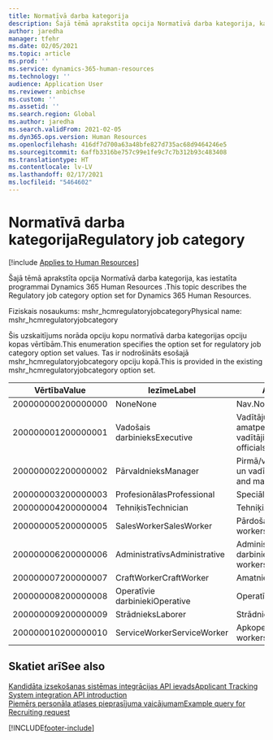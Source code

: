 ```yaml
---
title: Normatīvā darba kategorija
description: Šajā tēmā aprakstīta opcija Normatīvā darba kategorija, kas iestatīta programmai Dynamics 365 Human Resources .
author: jaredha
manager: tfehr
ms.date: 02/05/2021
ms.topic: article
ms.prod: ''
ms.service: dynamics-365-human-resources
ms.technology: ''
audience: Application User
ms.reviewer: anbichse
ms.custom: ''
ms.assetid: ''
ms.search.region: Global
ms.author: jaredha
ms.search.validFrom: 2021-02-05
ms.dyn365.ops.version: Human Resources
ms.openlocfilehash: 416df7d700a63a48bfe827d735ac68d9464246e5
ms.sourcegitcommit: 6affb3316be757c99e1fe9c7c7b312b93c483408
ms.translationtype: HT
ms.contentlocale: lv-LV
ms.lasthandoff: 02/17/2021
ms.locfileid: "5464602"
---
```

# <a name="regulatory-job-category"></a><span data-ttu-id="26463-103">Normatīvā darba kategorija</span><span class="sxs-lookup"><span data-stu-id="26463-103">Regulatory job category</span></span>

[!include [Applies to Human Resources](../includes/applies-to-hr.md)]

<span data-ttu-id="26463-104">Šajā tēmā aprakstīta opcija Normatīvā darba kategorija, kas iestatīta programmai Dynamics 365 Human Resources .</span><span class="sxs-lookup"><span data-stu-id="26463-104">This topic describes the Regulatory job category option set for Dynamics 365 Human Resources.</span></span>

<span data-ttu-id="26463-105">Fiziskais nosaukums: mshr_hcmregulatoryjobcategory</span><span class="sxs-lookup"><span data-stu-id="26463-105">Physical name: mshr_hcmregulatoryjobcategory</span></span>

<span data-ttu-id="26463-106">Šis uzskaitījums norāda opciju kopu normatīvā darba kategorijas opciju kopas vērtībām.</span><span class="sxs-lookup"><span data-stu-id="26463-106">This enumeration specifies the option set for regulatory job category option set values.</span></span> <span data-ttu-id="26463-107">Tas ir nodrošināts esošajā mshr_hcmregulatoryjobcategory opciju kopā.</span><span class="sxs-lookup"><span data-stu-id="26463-107">This is provided in the existing mshr_hcmregulatoryjobcategory option set.</span></span>

| <span data-ttu-id="26463-108">Vērtība</span><span class="sxs-lookup"><span data-stu-id="26463-108">Value</span></span> | <span data-ttu-id="26463-109">Iezīme</span><span class="sxs-lookup"><span data-stu-id="26463-109">Label</span></span> | <span data-ttu-id="26463-110">Apraksts</span><span class="sxs-lookup"><span data-stu-id="26463-110">Description</span></span> |
| --- | --- | --- |
| <span data-ttu-id="26463-111">200000000</span><span class="sxs-lookup"><span data-stu-id="26463-111">200000000</span></span> | <span data-ttu-id="26463-112">None</span><span class="sxs-lookup"><span data-stu-id="26463-112">None</span></span> | <span data-ttu-id="26463-113">Nav.</span><span class="sxs-lookup"><span data-stu-id="26463-113">None.</span></span> |
| <span data-ttu-id="26463-114">200000001</span><span class="sxs-lookup"><span data-stu-id="26463-114">200000001</span></span> | <span data-ttu-id="26463-115">Vadošais darbinieks</span><span class="sxs-lookup"><span data-stu-id="26463-115">Executive</span></span> | <span data-ttu-id="26463-116">Vadītāju/vecāko līmeņu amatpersonas un vadītāji.</span><span class="sxs-lookup"><span data-stu-id="26463-116">Executive/Senior level officials and managers.</span></span> |
| <span data-ttu-id="26463-117">200000002</span><span class="sxs-lookup"><span data-stu-id="26463-117">200000002</span></span> | <span data-ttu-id="26463-118">Pārvaldnieks</span><span class="sxs-lookup"><span data-stu-id="26463-118">Manager</span></span> | <span data-ttu-id="26463-119">Pirmā/vidējā līmeņa amatpersonas un vadītāji.</span><span class="sxs-lookup"><span data-stu-id="26463-119">First/Mid level officials and managers.</span></span> |
| <span data-ttu-id="26463-120">200000003</span><span class="sxs-lookup"><span data-stu-id="26463-120">200000003</span></span> | <span data-ttu-id="26463-121">Profesionālas</span><span class="sxs-lookup"><span data-stu-id="26463-121">Professional</span></span> | <span data-ttu-id="26463-122">Speciālisti.</span><span class="sxs-lookup"><span data-stu-id="26463-122">Professionals.</span></span> |
| <span data-ttu-id="26463-123">200000004</span><span class="sxs-lookup"><span data-stu-id="26463-123">200000004</span></span> | <span data-ttu-id="26463-124">Tehniķis</span><span class="sxs-lookup"><span data-stu-id="26463-124">Technician</span></span> | <span data-ttu-id="26463-125">Tehniķi.</span><span class="sxs-lookup"><span data-stu-id="26463-125">Technicians.</span></span> |
| <span data-ttu-id="26463-126">200000005</span><span class="sxs-lookup"><span data-stu-id="26463-126">200000005</span></span> | <span data-ttu-id="26463-127">SalesWorker</span><span class="sxs-lookup"><span data-stu-id="26463-127">SalesWorker</span></span> | <span data-ttu-id="26463-128">Pārdošanas darbinieki.</span><span class="sxs-lookup"><span data-stu-id="26463-128">Sales workers.</span></span> |
| <span data-ttu-id="26463-129">200000006</span><span class="sxs-lookup"><span data-stu-id="26463-129">200000006</span></span> | <span data-ttu-id="26463-130">Administratīvs</span><span class="sxs-lookup"><span data-stu-id="26463-130">Administrative</span></span> | <span data-ttu-id="26463-131">Administratīvā atbalsta darbinieki.</span><span class="sxs-lookup"><span data-stu-id="26463-131">Administrative support workers.</span></span> |
| <span data-ttu-id="26463-132">200000007</span><span class="sxs-lookup"><span data-stu-id="26463-132">200000007</span></span> | <span data-ttu-id="26463-133">CraftWorker</span><span class="sxs-lookup"><span data-stu-id="26463-133">CraftWorker</span></span> | <span data-ttu-id="26463-134">Amatnieki.</span><span class="sxs-lookup"><span data-stu-id="26463-134">Craft workers.</span></span> |
| <span data-ttu-id="26463-135">200000008</span><span class="sxs-lookup"><span data-stu-id="26463-135">200000008</span></span> | <span data-ttu-id="26463-136">Operatīvie darbinieki</span><span class="sxs-lookup"><span data-stu-id="26463-136">Operative</span></span> | <span data-ttu-id="26463-137">Operatīvie darbinieki.</span><span class="sxs-lookup"><span data-stu-id="26463-137">Operatives.</span></span> |
| <span data-ttu-id="26463-138">200000009</span><span class="sxs-lookup"><span data-stu-id="26463-138">200000009</span></span> | <span data-ttu-id="26463-139">Strādnieks</span><span class="sxs-lookup"><span data-stu-id="26463-139">Laborer</span></span> | <span data-ttu-id="26463-140">Strādnieki/palīgi.</span><span class="sxs-lookup"><span data-stu-id="26463-140">Laborers/Helpers.</span></span> |
| <span data-ttu-id="26463-141">200000010</span><span class="sxs-lookup"><span data-stu-id="26463-141">200000010</span></span> | <span data-ttu-id="26463-142">ServiceWorker</span><span class="sxs-lookup"><span data-stu-id="26463-142">ServiceWorker</span></span> | <span data-ttu-id="26463-143">Apkopes darbinieki.</span><span class="sxs-lookup"><span data-stu-id="26463-143">Service workers.</span></span> |

## <a name="see-also"></a><span data-ttu-id="26463-144">Skatiet arī</span><span class="sxs-lookup"><span data-stu-id="26463-144">See also</span></span>

[<span data-ttu-id="26463-145">Kandidāta izsekošanas sistēmas integrācijas API ievads</span><span class="sxs-lookup"><span data-stu-id="26463-145">Applicant Tracking System integration API introduction</span></span>](hr-admin-integration-ats-api-introduction.md)<br>
[<span data-ttu-id="26463-146">Piemērs personāla atlases pieprasījuma vaicājumam</span><span class="sxs-lookup"><span data-stu-id="26463-146">Example query for Recruiting request</span></span>](hr-admin-integration-ats-api-recruiting-request-example-query.md)


[!INCLUDE[footer-include](../includes/footer-banner.md)]